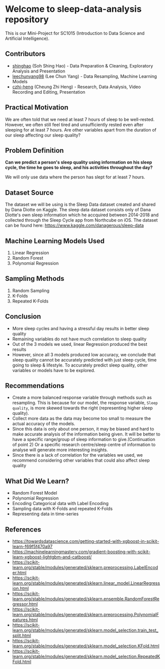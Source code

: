 # Welcome to sleep-data-analysis repository
This is our Mini-Project for SC1015 (Introduction to Data Science and Artificial Intelligence).

## Contributors
- [shinghao](https://github.com/shinghao) (Soh Shing Hao) - Data Preparation & Cleaning, Exploratory Analysis and Presentation
- [leechunyang98](https://github.com/leechunyang98) (Lee Chun Yang) - Data Resampling, Machine Learning Models
- [czhi-heng](https://github.com/czhi-heng) (Cheung Zhi Heng) - Research, Data Analysis, Video Recording and Editing, Presentation

## Practical Motivation
We are often told that we need at least 7 hours of sleep to be well-rested. However, we often still feel tired and unsufficiently rested even after sleeping for at least 7 hours. Are other variables apart from the duration of our sleep affecting our sleep quality?

## Problem Definition
**Can we predict a person's sleep quality using information on his sleep cycle, the time he goes to sleep, and his activities throughout the day?**

We will only use data where the person has slept for at least 7 hours.

## Dataset Source
The dataset we will be using is the Sleep Data dataset created and shared by Dana Diotte on Kaggle. The sleep data dataset consists only of Dana Diotte's own sleep information which he accquired between 2014-2018 and collected through the Sleep Cycle app from Northcube on iOS. The dataset can be found here: https://www.kaggle.com/danagerous/sleep-data

## Machine Learning Models Used
1. Linear Regression
2. Random Forest
3. Polynomial Regression

## Sampling Methods
1. Random Sampling
2. K-Folds
3. Repeated K-Folds

## Conclusion
- More sleep cycles and having a stressful day results in better sleep quality
- Remaining variables do not have much correlation to sleep quality
- Out of the 3 models we used, linear Regression produced the best results 
- However, since all 3 models produced low accuracy, we conclude that sleep quality cannot be accurately predicted with just sleep cycle, time going to sleep & lifestyle. To accurately predict sleep quality, other variables or models have to be explored.

## Recommendations
- Create a more balanced response variable through methods such as resampling. This is because for our model, the response variable, `Sleep quality`, is more skewed towards the right (representing higher sleep quality).
- Collect more data as the data may become too small to measure the actual accuracy of the models. 
- Since this data is only about one person, it may be biased and hard to make accurate analysis of the information being given. It will be better to have a specific range/group of sleep information to give.(Continuation of point 2) Or a specific research centre/sleep centre of information to analyse will generate more interesting insights. 
- Since there is a lack of correlation for the variables we used, we recommend considering other variables that could also affect sleep quality

## What Did We Learn?
- Random Forest Model
- Polynomial Regression
- Encoding Categorical data with Label Encoding
- Sampling data with K-Folds and repeated K-Folds
- Representing data in time-series

## References
- https://towardsdatascience.com/getting-started-with-xgboost-in-scikit-learn-f69f5f470a97 
- https://machinelearningmastery.com/gradient-boosting-with-scikit-learn-xgboost-lightgbm-and-catboost/
- https://scikit-learn.org/stable/modules/generated/sklearn.preprocessing.LabelEncoder.html
- https://scikit-learn.org/stable/modules/generated/sklearn.linear_model.LinearRegression.html
- https://scikit-learn.org/stable/modules/generated/sklearn.ensemble.RandomForestRegressor.html
- https://scikit-learn.org/stable/modules/generated/sklearn.preprocessing.PolynomialFeatures.html
- https://scikit-learn.org/stable/modules/generated/sklearn.model_selection.train_test_split.html
- https://scikit-learn.org/stable/modules/generated/sklearn.model_selection.KFold.html
- https://scikit-learn.org/stable/modules/generated/sklearn.model_selection.RepeatedKFold.html
